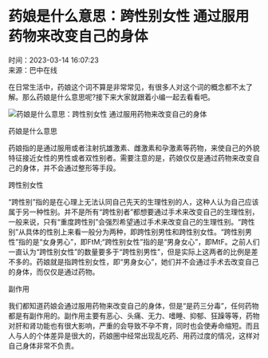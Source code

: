 # 药娘是什么意思：跨性别女性 通过服用药物来改变自己的身体

时间：2023-03-14 16:07:23  
来源：巴中在线  

在日常生活中，药娘这个词不算是非常常见，有很多人对这个词的概念都不太了解。那么药娘是什么意思呢?接下来大家就跟着小编一起去看看吧。

![药娘是什么意思：跨性别女性 通过服用药物来改变自己的身体](http://img.cnbzol.com/2022/0929/20220929031532765.jpg)

药娘是什么意思

药娘指的是通过服用或者注射抗雄激素、雌激素和孕激素等药物，来使自己的外貌特征接近女性的男性或者双性别者。需要注意的是，药娘仅仅是通过药物来改变自己的身体，并不会通过整形等手段。

跨性别女性

“跨性别”指的是在心理上无法认同自己先天的生理性别的人，这种人认为自己应该属于另一种性别。并不是所有“跨性别者”都想要通过手术来改变自己的生理性别，一般来说，只有“重度跨性别”会强烈希望通过手术来改变自己的生理性别。“跨性别”从具体的性别上来看一般分为两种，即跨性别男性和跨性别女性。“跨性别男性”指的是“女身男心”，即FtM;“跨性别女性”指的是“男身女心”，即MtF。之前人们一直认为“跨性别女性”的数量要多于“跨性别男性”，但是实际上这两者的比例是差不多的。药娘就是指跨性别女性，即“男身女心”，她们并不会通过手术去改变自己的身体，而仅仅是通过药物。

副作用

我们都知道药娘会通过服用药物来改变自己的身体，但是“是药三分毒”，任何药物都是有副作用的。副作用主要有恶心、头痛、无力、嗜睡、抑郁、狂躁等等，药物对肝和肾功能也有很大影响，严重的会导致不孕不育，同时也会使寿命缩短。而且人与人的个体差异是很大的，药娘圈中经常出现乱吃药、用药过度的情况，这样对自己身体非常不负责。